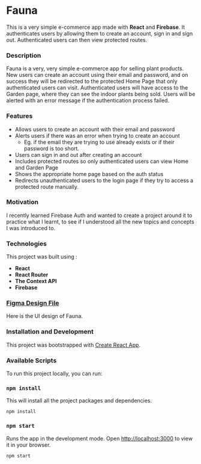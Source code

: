 # **Fauna**

This is a very simple e-commerce app made with **React** and **Firebase**. It authenticates users by allowing them to create an account, sign in and sign out. Authenticated users can then view protected routes.

### **Description**

Fauna is a very, very simple e-commerce app for selling plant products. New users can create an account using their email and password, and on success they will be redirected to the protected Home Page that only authenticated users can visit.
Authenticated users will have access to the Garden page, where they can see the indoor plants being sold. Users will be alerted with an error message if the authentication process failed.

### **Features**

- Allows users to create an account with their email and password
- Alerts users if there was an error when trying to create an account
  - Eg. if the email they are trying to use already exists or if their password is too short.
- Users can sign in and out after creating an account
- Includes protected routes so only authenticated users can view Home and Garden Page
- Shows the appropriate home page based on the auth status
- Redirects unauthenticated users to the login page if they try to access a protected route manually.

### **Motivation**

I recently learned Firebase Auth and wanted to create a project around it to practice what I learnt, to see if I understood all the new topics and concepts I was introduced to.

### **Technologies**

This project was built using :

- **React**
- **React Router**
- **The Context API**
- **Firebase**

### [Figma Design File](https://www.figma.com/file/GwMI3qcwzeO4G2SvDiuMYz/fauna?node-id=0%3A1)

Here is the UI design of Fauna.

### **Installation and Development**

This project was bootstrapped with [Create React App](https://github.com/facebook/create-react-app).

### **Available Scripts**

To run this project locally, you can run:

### `npm install`

This will install all the project packages and dependencies.

```
npm install
```

### `npm start`

Runs the app in the development mode. Open [http://localhost:3000](http://localhost:3000) to view it in your browser.

```
npm start
```
